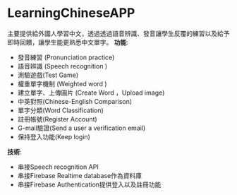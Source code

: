 # LearningChineseAPP

主要提供給外國⼈學習中⽂，透過透過語⾳辨識、發⾳讓學⽣反覆的練習以及給予即時回饋，讓學⽣能更熟悉中⽂單字。
**功能**: 
* 發音練習 (Pronunciation practice)  
* 語音辨識 (Speech recognition )   
* 測驗遊戲(Test Game)  
* 權重單字機制 (Weighted word )  
* 建立單字、上傳圖片 (Create Word ，Upload image)  
* 中英對照(Chinese-English Comparison)  
* 單字分類(Word Classification)  
* 註冊帳號(Register Account)  
* G-mail驗證(Send a user a verification email)  
* 保持登入功能(Keep login)    

**技術**:  
* 串接Speech recognition API  
* 串接Firebase Realtime database作為資料庫  
* 串接Firebase Authentication提供登⼊以及註冊功能  
